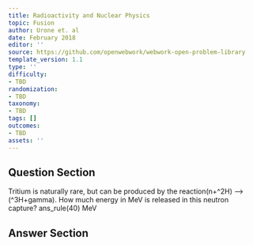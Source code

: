 ```yaml
---
title: Radioactivity and Nuclear Physics
topic: Fusion
author: Urone et. al
date: February 2018
editor: ''
source: https://github.com/openwebwork/webwork-open-problem-library
template_version: 1.1
type: ''
difficulty:
- TBD
randomization:
- TBD
taxonomy:
- TBD
tags: []
outcomes:
- TBD
assets: ''
---
```


## Question Section 

Tritium is naturally rare, but can be produced by the reaction(n+^2H) -->(^3H+gamma). How much energy in MeV is released in this neutron capture? 
ans_rule(40) MeV



## Answer Section

